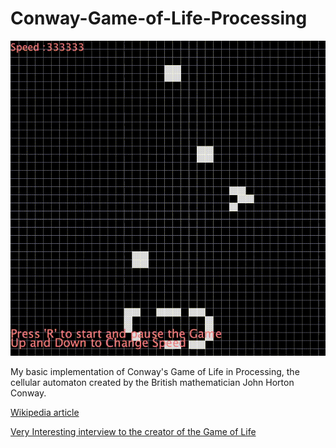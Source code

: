# Conway-Game-of-Life-Processing

<p align="center">
  <img src="preview.gif">
  </p>

My basic implementation of Conway's Game of Life in Processing, the cellular automaton created by the British mathematician John Horton Conway.


[Wikipedia article](https://en.wikipedia.org/wiki/Conway%27s_Game_of_Life)

[Very Interesting interview to the creator of the Game of Life](https://www.youtube.com/watch?v=R9Plq-D1gEk)
